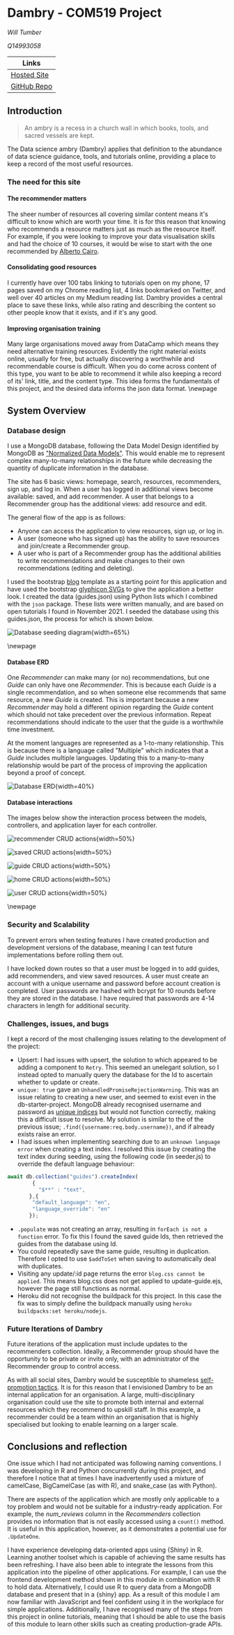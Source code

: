 Dambry - COM519 Project 
===
_Will Tumber_  

_Q14993058_

|Links|
|------|
|[Hosted Site](https://shielded-fortress-22361.herokuapp.com/)|
|[GitHub Repo](https://github.com/wtumber/com519_project)|

## Introduction

> An ambry is a recess in a church wall in which books, tools, and sacred vessels are kept. 

The Data science ambry (Dambry) applies that definition to the abundance of data science guidance, tools, and tutorials online, providing a place to keep a record of the most useful resources.

### The need for this site

#### The recommender matters
The sheer number of resources all covering similar content means it's difficult to know which are worth your time. It is for this reason that knowing who recommends a resource matters just as much as the resource itself. For example, if you were looking to improve your data visualisation skills and had the choice of 10 courses, it would be wise to start with the one recommended by [Alberto Cairo](https://com.miami.edu/profile/alberto-cairo/).

#### Consolidating good resources
I currently have over 100 tabs linking to tutorials open on my phone, 17 pages saved on my Chrome reading list, 4 links bookmarked on Twitter, and well over 40 articles on my Medium reading list. Dambry provides a central place to save these links, while also rating and describing the content so other people know that it exists, and if it's any good.

#### Improving organisation training
Many large organisations moved away from DataCamp which means they need alternative training resources. Evidently the right material exists online, usually for free, but actually discovering a worthwhile and recommendable course is difficult. When you do come across content of this type, you want to be able to recommend it while also keeping a record of its' link, title, and the content type. This idea forms the fundamentals of this project, and the desired data informs the json data format.
\newpage

## System Overview

### Database design
I use a MongoDB database, following the Data Model Design identified by MongoDB as ["Normalized Data Models"](https://docs.mongodb.com/manual/core/data-model-design/). This would enable me to represent complex many-to-many relationships in the future while decreasing the quantity of duplicate information in the database.

The site has 6 basic views: homepage, search, resources, recommenders, sign up, and log in. When a user has logged in additional views become available: saved, and add recommender. A user that belongs to a Recommender group has the additional views: add resource and edit. 

The general flow of the app is as follows:

* Anyone can access the application to view resources, sign up, or log in.
* A user (someone who has signed up) has the ability to save resources and join/create a Recommender group.
* A user who is part of a Recommender group has the additional abilities to write recommendations and make changes to their own recommendations (editing and deleting).

I used the bootstrap [blog](https://getbootstrap.com/docs/4.0/examples/blog/) template as a starting point for this application and have used the bootstrap [glyphicon SVGs](https://icons.getbootstrap.com/) to give the application a better look. I created the data (guides.json) using Python lists which I combined with the `json` package. These lists were written manually, and are based on open tutorials I found in November 2021. I seeded the database using this guides.json, the process for which is shown below. 

![Database seeding diagram](C:\Users\ISA06006086\Documents\University\com519\project/project_code/img/public/database_seeding.png){width=65%}

\newpage

#### **Database ERD**

One _Recommender_ can make many (or no) recommendations, but one _Guide_ can only have one _Recommender_. This is because each _Guide_ is a single recommendation, and so when someone else recommends that same resource, a new _Guide_ is created. This is important because a new _Recommender_ may hold a different opinion regarding the _Guide_ content which should not take precedent over the previous information. Repeat recommendations should indicate to the user that the guide is a worthwhile time investment.
  
At the moment languages are represented as a 1-to-many relationship. This is because there is a language called "Multiple" which indicates that a _Guide_ includes multiple languages. Updating this to a many-to-many relationship would be part of the process of improving the application beyond a proof of concept.

![Database ERD](C:\Users\ISA06006086\Documents\University\com519\project/project_code/img/public/database_erd.png){width=40%} 

#### **Database interactions**
The images below show the interaction process between the models, controllers, and application layer for each controller.

![recommender CRUD actions](C:\Users\ISA06006086\Documents\University\com519\project/project_code/img/public/recommender_collection_actions.png){width=50%}

![saved CRUD actions](C:\Users\ISA06006086\Documents\University\com519\project/project_code/img/public/saved_controller_actions.png){width=50%}

![guide CRUD actions](C:\Users\ISA06006086\Documents\University\com519\project/project_code/img/public/guide_collection_actions.png){width=50%}

![home CRUD actions](C:\Users\ISA06006086\Documents\University\com519\project/project_code/img/public/home_controller_actions.png){width=50%}

![user CRUD actions](C:\Users\ISA06006086\Documents\University\com519\project/project_code/img/public/user_collection_actions.png){width=50%}

\newpage

### Security and Scalability
To prevent errors when testing features I have created production and development versions of the database, meaning I can test future implementations before rolling them out. 

I have locked down routes so that a user must be logged in to add guides, add recommenders, and view saved resources. A user must create an account with a unique username and password before account creation is completed. User passwords are hashed with bcrypt for 10 rounds before they are stored in the database. I have required that passwords are 4-14 characters in length for additional security.

### Challenges, issues, and bugs
I kept a record of the most challenging issues relating to the development of the project: 

* Upsert: I had issues with upsert, the solution to which appeared to be adding a component to `Retry`. This seemed an unelegant solution, so I instead opted to manually query the database for the Id to ascertain whether to update or create.
* `unique: true` gave an `UnhandledPromiseRejectionWarning`. This was an issue relating to creating a new user, and seemed to exist even in the db-starter-project. MongoDB already recognised username and password as [unique indices](https://github.com/wtumber/com519_project/blob/main/project_code/img/public/users_indices.PNG) but would not function correctly, making this a difficult issue to resolve. My solution is similar to the of the previous issue; `.find({username:req.body.username})`, and if already exists raise an error.
* I had issues when implementing searching due to an `unknown language error` when creating a text index. I resolved this issue by creating the text index during seeding, using the following code (in seeder.js) to override the default language behaviour:
```js
await db.collection("guides").createIndex(
        { 
          "$**" : "text",
       },{
        "default_language": "en",
        "language_override": "en"
       });
```
* `.populate` was not creating an array, resulting in `forEach is not a function` error. To fix this I found the saved guide Ids, then retrieved the guides from the database using Id.
* You could repeatedly save the same guide, resulting in duplication. Therefore I opted to use `$addToSet` when saving to automatically deal with duplicates.
* Visiting any update/:id page returns the error `blog.css cannot be applied`. This means blog.css does not get applied to update-guide.ejs, however the page still functions as normal.
* Heroku did not recognise the buildpack for this project. In this case the fix was to simply define the buildpack manually using `heroku buildpacks:set heroku/nodejs`.

### **Future Iterations of Dambry**
Future iterations of the application must include updates to the recommenders collection. Ideally, a Recommender group should have the opportunity to be private or invite only, with an administrator of the Recommender group to control access.

As with all social sites, Dambry would be susceptible to shameless [self-promotion tactics](https://kenji.ai/). It is for this reason that I envisioned Dambry to be an internal application for an organisation. A large, multi-disciplinary organisation could use the site to promote both internal and external resources which they recommend to upskill staff. In this example, a recommender could be a team within an organisation that is highly specialised but looking to enable learning on a larger scale.

## Conclusions and reflection
One issue which I had not anticipated was following naming conventions. I was developing in R and Python concurrently during this project, and therefore I notice that at times I have inadvertently used a mixture of camelCase, BigCamelCase (as with R), and snake_case (as with Python).

There are aspects of the application which are mostly only applicable to a toy problem and would not be suitable for a industry-ready application. For example, the *num_reviews* column in the _Recommenders_ collection provides no information that is not easily accessed using a `count()` method. It is useful in this application, however, as it demonstrates a potential use for `.UpdateOne`. 

I have experience developing data-oriented apps using {Shiny} in R. Learning another toolset which is capable of achieving the same results has been refreshing. I have also been able to integrate the lessons from this application into the pipeline of other applications. For example, I can use the frontend development method shown in this module in combination with R to hold data. Alternatively, I could use R to query data from a MongoDB database and present that in a {shiny} app. As a result of this module I am now familiar with JavaScript and feel confident using it in the workplace for simple applications. Additionally, I have recognised many of the steps from this project in online tutorials, meaning that I should be able to use the basis of this module to learn other skills such as creating production-grade APIs.
